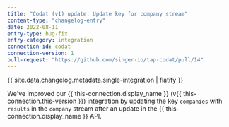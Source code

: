 ```yaml
---
title: "Codat (v1) update: Update key for company stream"
content-type: "changelog-entry"
date: 2022-08-11
entry-type: bug-fix
entry-category: integration
connection-id: codat
connection-version: 1
pull-request: "https://github.com/singer-io/tap-codat/pull/14"
---
```

{{ site.data.changelog.metadata.single-integration | flatify }}

We've improved our {{ this-connection.display_name }} (v{{ this-connection.this-version }}) integration by updating the key `companies` with `results` in the `company` stream after an update in the {{ this-connection.display_name }} API.